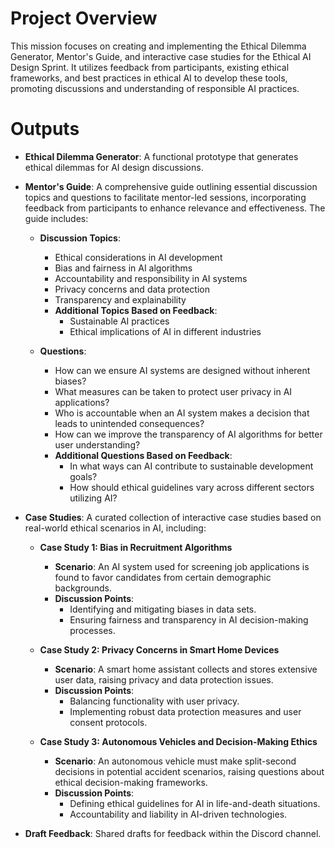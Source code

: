 

# Project Overview

This mission focuses on creating and implementing the Ethical Dilemma Generator, Mentor's Guide, and interactive case studies for the Ethical AI Design Sprint. It utilizes feedback from participants, existing ethical frameworks, and best practices in ethical AI to develop these tools, promoting discussions and understanding of responsible AI practices.

# Outputs

- **Ethical Dilemma Generator**: A functional prototype that generates ethical dilemmas for AI design discussions.
- **Mentor's Guide**: A comprehensive guide outlining essential discussion topics and questions to facilitate mentor-led sessions, incorporating feedback from participants to enhance relevance and effectiveness. The guide includes:

  - **Discussion Topics**:
    - Ethical considerations in AI development
    - Bias and fairness in AI algorithms
    - Accountability and responsibility in AI systems
    - Privacy concerns and data protection
    - Transparency and explainability
    - **Additional Topics Based on Feedback**:
      - Sustainable AI practices
      - Ethical implications of AI in different industries

  - **Questions**:
    - How can we ensure AI systems are designed without inherent biases?
    - What measures can be taken to protect user privacy in AI applications?
    - Who is accountable when an AI system makes a decision that leads to unintended consequences?
    - How can we improve the transparency of AI algorithms for better user understanding?
    - **Additional Questions Based on Feedback**:
      - In what ways can AI contribute to sustainable development goals?
      - How should ethical guidelines vary across different sectors utilizing AI?
- **Case Studies**: A curated collection of interactive case studies based on real-world ethical scenarios in AI, including:

    - **Case Study 1: Bias in Recruitment Algorithms**
      - **Scenario**: An AI system used for screening job applications is found to favor candidates from certain demographic backgrounds.
      - **Discussion Points**:
        - Identifying and mitigating biases in data sets.
        - Ensuring fairness and transparency in AI decision-making processes.

    - **Case Study 2: Privacy Concerns in Smart Home Devices**
      - **Scenario**: A smart home assistant collects and stores extensive user data, raising privacy and data protection issues.
      - **Discussion Points**:
        - Balancing functionality with user privacy.
        - Implementing robust data protection measures and user consent protocols.

    - **Case Study 3: Autonomous Vehicles and Decision-Making Ethics**
      - **Scenario**: An autonomous vehicle must make split-second decisions in potential accident scenarios, raising questions about ethical decision-making frameworks.
      - **Discussion Points**:
        - Defining ethical guidelines for AI in life-and-death situations.
        - Accountability and liability in AI-driven technologies.

- **Draft Feedback**: Shared drafts for feedback within the Discord channel.